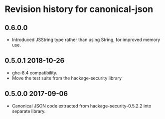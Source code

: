 # Revision history for canonical-json

## 0.6.0.0

* Introduced JSString type rather than using String, for improved memory use.

## 0.5.0.1 2018-10-26

* ghc-8.4 compatibility.
* Move the test suite from the hackage-security library

## 0.5.0.0 2017-09-06

* Canonical JSON code extracted from hackage-security-0.5.2.2 into
  separate library.
